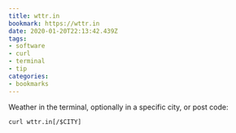 ```yaml
---
title: wttr.in
bookmark: https://wttr.in
date: 2020-01-20T22:13:42.439Z
tags:
- software
- curl
- terminal
- tip
categories:
- bookmarks
---
```


Weather in the terminal, optionally in a specific city, or post code:

```text
curl wttr.in[/$CITY]
```

